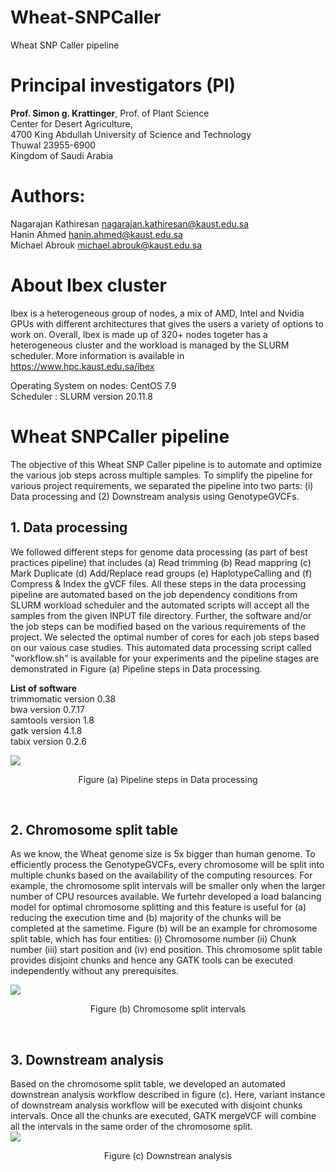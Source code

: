 # Wheat-SNPCaller
Wheat SNP Caller pipeline

# Principal investigators (PI)

**Prof. Simon g. Krattinger**, Prof. of Plant Science <br/>
Center for Desert Agriculture, <br/>
4700 King Abdullah University of Science and Technology <br/>
Thuwal 23955-6900 <br/>
Kingdom of Saudi Arabia <br/>


# Authors:
Nagarajan Kathiresan <nagarajan.kathiresan@kaust.edu.sa> <br/>
Hanin Ahmed <hanin.ahmed@kaust.edu.sa> <br/>
Michael Abrouk <michael.abrouk@kaust.edu.sa> <br/>



# About Ibex cluster

Ibex is a heterogeneous group of nodes, a mix of AMD, Intel and Nvidia GPUs with different architectures that gives the users a variety of options to work on. Overall, Ibex is made up of 320+ nodes togeter has a heterogeneous cluster and the workload is managed by the SLURM scheduler. More information is available in https://www.hpc.kaust.edu.sa/ibex <br/>

Operating System on nodes: CentOS 7.9 <br/>
Scheduler : SLURM version 20.11.8 <br/>



# Wheat SNPCaller pipeline

The objective of this Wheat SNP Caller pipeline is to automate and optimize the various job steps across multiple samples. To simplify the pipeline for various project requirements, we separated the pipeline into two parts: (i) Data processing and (2) Downstream analysis using GenotypeGVCFs. <br/> 

## 1. Data processing 

We followed different steps for genome data processing (as part of best practices pipeline) that includes (a) Read trimming (b) Read mappring (c) Mark Duplicate (d) Add/Replace read groups (e) HaplotypeCalling and (f) Compress & Index the gVCF files. All these steps in the data processing pipeline are automated based on the job dependency conditions from SLURM workload scheduler and the automated scripts will accept all the samples from the given INPUT file directory. Further, the software and/or the job steps can be modified based on the various requirements of the project. We selected the optimal number of cores for each job steps based on our vaious case studies. This automated data processing script called "workflow.sh" is available for your experiments and the pipeline stages are demonstrated in Figure (a) Pipeline steps in Data processing.     

**List of software** <br/>
trimmomatic version 0.38 <br/>
bwa version 0.7.17  <br/>
samtools version 1.8 <br/>
gatk version 4.1.8 <br/>
tabix version 0.2.6 <br/>

![](https://www.hpc.kaust.edu.sa/sites/default/files/files/public/workflows/HaplotypeCaller_workflow.png)

<p align="center"> Figure (a) Pipeline steps in Data processing </p>
<br/>

## 2. Chromosome split table 
As we know, the Wheat genome size is 5x bigger than human genome. To efficiently process the GenotypeGVCFs, every chromosome will be split into multiple chunks based on the availability of the computing resources. For example, the chromosome split intervals will be smaller only when the larger number of CPU resources available. We furtehr developed a load balancing model for optimal chromosome splitting and this feature is useful for (a) reducing the execution time and (b) majority of the chunks will be completed at the sametime. Figure (b) will be an example for chromosome split table, which has four entities: (i) Chromosome number (ii) Chunk number (iii) start position and (iv) end position. This chromosome split table provides disjoint chunks and hence any GATK tools can be executed independently without any prerequisites.  

![](https://www.hpc.kaust.edu.sa/sites/default/files/files/public/workflows/Chr_split.png)
<p align="center"> Figure (b) Chromosome split intervals </p>
<br/>

## 3. Downstream analysis
Based on the chromosome split table, we developed an automated downstrean analysis workflow described in figure (c). Here, variant instance of downstream analysis workflow will be executed with disjoint chunks intervals. Once all the chunks are executed, GATK mergeVCF will combine all the intervals in the same order of the chromosome split.   
![](https://www.hpc.kaust.edu.sa/sites/default/files/files/public/workflows/Downstream_analysis.png)
<p align="center"> Figure (c) Downstrean analysis </p>
<br/>

